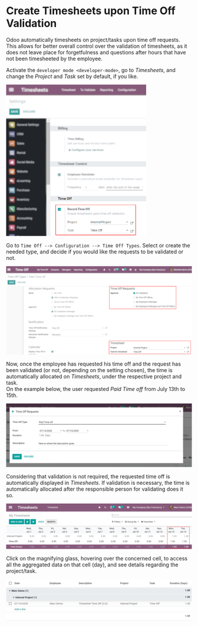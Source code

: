 # Create Timesheets upon Time Off Validation

Odoo automatically timesheets on project/tasks upon time off requests.
This allows for better overall control over the validation of
timesheets, as it does not leave place for forgetfulness and questions
after hours that have not been timesheeted by the employee.

Activate the `developer mode <developer-mode>`, go to *Timesheets*, and
change the *Project* and *Task* set by default, if you like.

<img src="time_off/record_time_off.png" class="align-center"
alt="View of Timesheets setting enabling the feature record time off in Odoo Timesheets" />

Go to `Time Off --> Configuration --> Time Off Types`. Select or create
the needed type, and decide if you would like the requests to be
validated or not.

<img src="time_off/time_off_types.png" class="align-center"
alt="View of a time off types form emphasizing the time off requests and timesheets section in
Odoo Time Off" />

Now, once the employee has requested his time off and the request has
been validated (or not, depending on the setting chosen), the time is
automatically allocated on *Timesheets*, under the respective project
and task.  
On the example below, the user requested *Paid Time off* from July 13th
to 15th.

<img src="time_off/time_off_request.png" class="align-center"
alt="View of the time off request form in Odoo Time Off" />

Considering that validation is not required, the requested time off is
automatically displayed in *Timesheets*. If validation is necessary, the
time is automatically allocated after the responsible person for
validating does it so.

<img src="time_off/timesheets.png" class="align-center"
alt="Video of timesheets emphasizing the requested time off from the employee in Odoo Timesheets" />

Click on the magnifying glass, hovering over the concerned cell, to
access all the aggregated data on that cell (day), and see details
regarding the project/task.

<img src="time_off/timesheet_description.png" class="align-center"
alt="View of the details of a project/task in Odoo Timeheets" />
